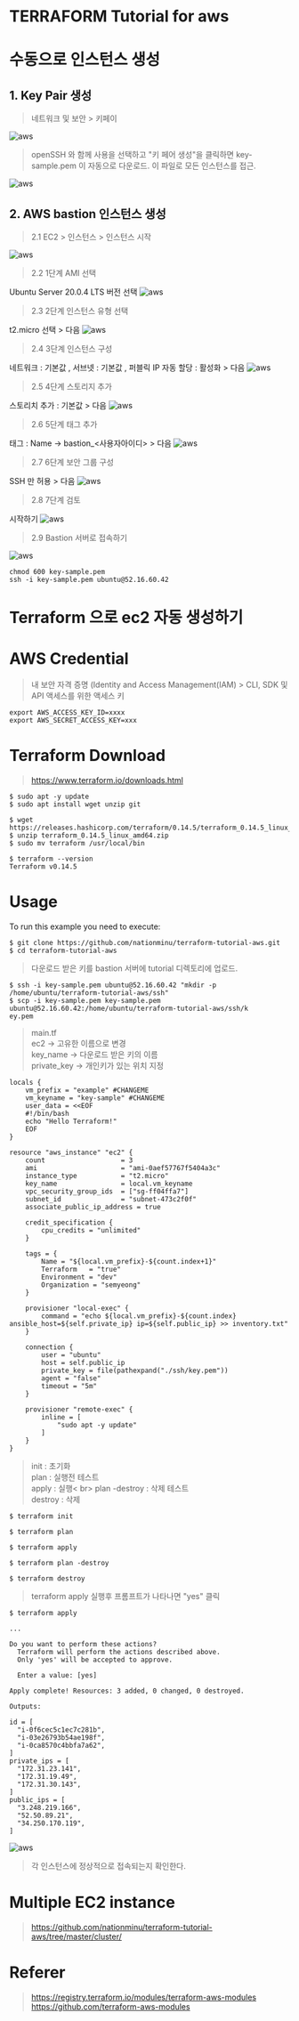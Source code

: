 # TERRAFORM Tutorial for aws

# 수동으로 인스턴스 생성

## 1. Key Pair 생성
> 네트워크 및 보안 > 키페이

![aws](./img/aws_key_1.png)
> openSSH 와 함께 사용을 선택하고 "키 페어 생성"을 클릭하면 key-sample.pem 이 자동으로 다운로드. 이 파일로 모든 인스턴스를 접근.

![aws](./img/aws_key_2.png)


## 2. AWS bastion 인스턴스 생성
> 2.1 EC2 > 인스턴스 > 인스턴스 시작

![aws](./img/aws_ec2_1.png)

> 2.2 1단계 AMI 선택

Ubuntu Server 20.0.4 LTS 버전 선택
![aws](./img/aws_ec2_2.png)

> 2.3 2단계 인스턴스 유형 선택

t2.micro 선택 > 다음
![aws](./img/aws_ec2_3.png)

> 2.4 3단계 인스턴스 구성

네트워크 : 기본값 , 서브넷 : 기본값 , 퍼블릭 IP 자동 할당 : 활성화 > 다음
![aws](./img/aws_ec2_4.png)

> 2.5 4단계 스토리지 추가

스토리치 추가 : 기본값 > 다음
![aws](./img/aws_ec2_5.png)

> 2.6 5단계 태그 추가

태그 : Name -> bastion_<사용자아이디> > 다음
![aws](./img/aws_ec2_6.png)

> 2.7 6단계 보안 그룹 구성

SSH 만 허용 > 다음
![aws](./img/aws_ec2_7.png)

> 2.8 7단계 검토

시작하기
![aws](./img/aws_ec2_8.png)


> 2.9 Bastion 서버로 접속하기

![aws](./img/aws_ec2_9.png)
```
chmod 600 key-sample.pem
ssh -i key-sample.pem ubuntu@52.16.60.42
```

# Terraform 으로 ec2 자동 생성하기

# AWS Credential
> 내 보안 자격 증명 (Identity and Access Management(IAM) > CLI, SDK 및 API 액세스를 위한 액세스 키
```
export AWS_ACCESS_KEY_ID=xxxx
export AWS_SECRET_ACCESS_KEY=xxx
```

# Terraform Download
> https://www.terraform.io/downloads.html
```
$ sudo apt -y update
$ sudo apt install wget unzip git

$ wget https://releases.hashicorp.com/terraform/0.14.5/terraform_0.14.5_linux_amd64.zip
$ unzip terraform_0.14.5_linux_amd64.zip
$ sudo mv terraform /usr/local/bin

$ terraform --version
Terraform v0.14.5
```


# Usage
To run this example you need to execute:
```
$ git clone https://github.com/nationminu/terraform-tutorial-aws.git
$ cd terraform-tutorial-aws
```

> 다운로드 받은 키를 bastion 서버에 tutorial 디렉토리에 업로드.
```
$ ssh -i key-sample.pem ubuntu@52.16.60.42 "mkdir -p /home/ubuntu/terraform-tutorial-aws/ssh"
$ scp -i key-sample.pem key-sample.pem ubuntu@52.16.60.42:/home/ubuntu/terraform-tutorial-aws/ssh/k
ey.pem
```


> main.tf <br>
> ec2 -> 고유한 이름으로 변경<br>
> key_name -> 다운로드 받은 키의 이름 <br>
> private_key -> 개인키가 있는 위치 지정
```
locals {
    vm_prefix = "example" #CHANGEME
    vm_keyname = "key-sample" #CHANGEME
    user_data = <<EOF
    #!/bin/bash
    echo "Hello Terraform!"
    EOF 
}

resource "aws_instance" "ec2" { 
    count                   = 3
    ami                     = "ami-0aef57767f5404a3c"
    instance_type           = "t2.micro"
    key_name                = local.vm_keyname
    vpc_security_group_ids  = ["sg-ff04ffa7"] 
    subnet_id               = "subnet-473c2f0f"
    associate_public_ip_address = true
 
    credit_specification {
        cpu_credits = "unlimited"
    }

    tags = {
        Name = "${local.vm_prefix}-${count.index+1}"
        Terraform   = "true"
        Environment = "dev"
        Organization = "semyeong" 
    }   
 
    provisioner "local-exec" {
        command = "echo ${local.vm_prefix}-${count.index} ansible_host=${self.private_ip} ip=${self.public_ip} >> inventory.txt"
    }

    connection {
        user = "ubuntu"
        host = self.public_ip
        private_key = file(pathexpand("./ssh/key.pem"))
        agent = "false"
        timeout = "5m"
    }
    
    provisioner "remote-exec" {
        inline = [
            "sudo apt -y update" 
        ]
    }
}
```

> init : 초기화 <br>
> plan : 실행전 테스트 <br>
> apply : 실행< br>
> plan -destroy  : 삭제 테스트 <br>
> destroy  : 삭제
```
$ terraform init

$ terraform plan

$ terraform apply 

$ terraform plan -destroy 

$ terraform destroy 
```

> terraform apply 실행후 프롬프트가 나타나면 "yes" 클릭 

```
$ terraform apply

... 

Do you want to perform these actions?
  Terraform will perform the actions described above.
  Only 'yes' will be accepted to approve.

  Enter a value: [yes]

Apply complete! Resources: 3 added, 0 changed, 0 destroyed.

Outputs:

id = [
  "i-0f6cec5c1ec7c281b",
  "i-03e26793b54ae198f",
  "i-0ca8570c4bbfa7a62",
]
private_ips = [
  "172.31.23.141",
  "172.31.19.49",
  "172.31.30.143",
]
public_ips = [
  "3.248.219.166",
  "52.50.89.21",
  "34.250.170.119",
]
```

![aws](./img/aws_ec2_10.png)

> 각 인스턴스에 정상적으로 접속되는지 확인한다.

# Multiple EC2 instance

> https://github.com/nationminu/terraform-tutorial-aws/tree/master/cluster/


# Referer
> https://registry.terraform.io/modules/terraform-aws-modules
> https://github.com/terraform-aws-modules
